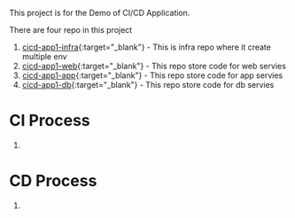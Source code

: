 This project is for the Demo of CI/CD Application.

There are four repo in this project
1) [cicd-app1-infra](https://github.com/makwanji/cicd-app1-infra){:target="_blank"} - This is infra repo where it create multiple env
2) [cicd-app1-web](https://github.com/makwanji/cicd-app1-web){:target="_blank"} - This repo store code for web servies
3) [cicd-app1-app](https://github.com/makwanji/cicd-app1-app){:target="_blank"} - This repo store code for app servies
4) [cicd-app1-db](https://github.com/makwanji/cicd-app1-db){:target="_blank"} - This repo store code for db servies

# CI Process
1)



# CD Process
1)


